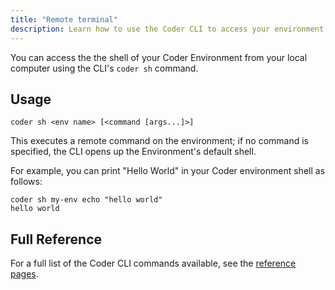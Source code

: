 ```yaml
---
title: "Remote terminal"
description: Learn how to use the Coder CLI to access your environment.
---
```


You can access the the shell of your Coder Environment from your local computer
using the CLI's `coder sh` command.

## Usage

```shell
coder sh <env name> [<command [args...]>]
```

This executes a remote command on the environment; if no command is specified,
the CLI opens up the Environment's default shell.

For example, you can print "Hello World" in your Coder environment shell as
follows:

```shell
coder sh my-env echo "hello world"
hello world
```

## Full Reference

For a full list of the Coder CLI commands available, see the
[reference pages](https://github.com/cdr/coder-cli/blob/master/docs/coder.md).

